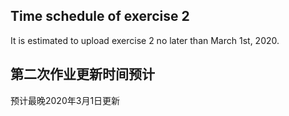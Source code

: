 ## Time schedule of exercise 2

It is estimated to upload exercise 2 no later than March 1st, 2020.


## 第二次作业更新时间预计

预计最晚2020年3月1日更新
